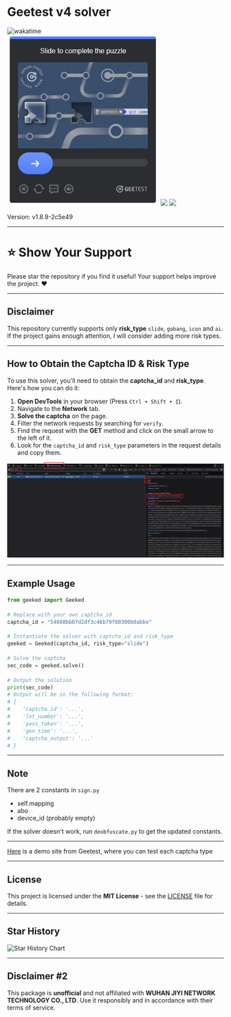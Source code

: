 # Geetest v4 solver

<div>
    <img src="https://wakatime.com/badge/user/839267df-3912-44c6-97f4-9e3f0425b716/project/f6428644-935c-4ab9-82ab-fb782b33935a.svg" alt="wakatime">
    <br>
    <img src="assets/slide.png">
    <img src="assets/gobang.png">
    <img src="assets/icon.png">
</div>

Version: v1.8.9-2c5e49

---

# ⭐️ Show Your Support

Please star the repository if you find it useful! Your support helps improve the project. ❤️

---

## Disclaimer

This repository currently supports only **risk_type** `slide`, `gobang`, `icon` and `ai`. If the project gains enough attention,
I will
consider adding more risk types.

---

## How to Obtain the Captcha ID & Risk Type

To use this solver, you'll need to obtain the **captcha_id** and **risk_type**. Here's how you can do it:

1. **Open DevTools** in your browser (Press `Ctrl + Shift + I`).
2. Navigate to the **Network** tab.
3. **Solve the captcha** on the page.
4. Filter the network requests by searching for `verify`.
5. Find the request with the **GET** method and click on the small arrow to the left of it.
6. Look for the `captcha_id` and `risk_type` parameters in the request details and copy them.

![Captcha ID](assets/captcha_id.png)

---

## Example Usage

```python
from geeked import Geeked

# Replace with your own captcha_id
captcha_id = "54088bb07d2df3c46b79f80300b0abbe"

# Instantiate the solver with captcha_id and risk_type
geeked = Geeked(captcha_id, risk_type="slide")

# Solve the captcha
sec_code = geeked.solve()

# Output the solution
print(sec_code)
# Output will be in the following format:
# {
#    'captcha_id': '...',
#    'lot_number': '...',
#    'pass_token': '...',
#    'gen_time': '...',
#    'captcha_output': '...'
# }

```

---

## Note

There are 2 constants in `sign.py`

- self.mapping
- abo
- device_id (probably empty)

If the solver doesn't work, run `deobfuscate.py` to get the updated constants.

---

[Here](https://gt4.geetest.com/demov4/index-en.html) is a demo site from Geetest, where you can test each captcha type

---

## License

This project is licensed under the **MIT License** - see the [LICENSE](LICENSE) file for details.

---

## Star History

 <picture>
   <source media="(prefers-color-scheme: dark)" srcset="https://api.star-history.com/svg?repos=xKiian/GeekedTest&type=Date&theme=dark" />
   <source media="(prefers-color-scheme: light)" srcset="https://api.star-history.com/svg?repos=xKiian/GeekedTest&type=Date" />
   <img alt="Star History Chart" src="https://api.star-history.com/svg?repos=xKiian/GeekedTest&type=Date" />
 </picture>

---

## Disclaimer #2

This package is **unofficial** and not affiliated with **WUHAN JIYI NETWORK TECHNOLOGY CO., LTD**. Use it responsibly
and in accordance with their terms of service.
